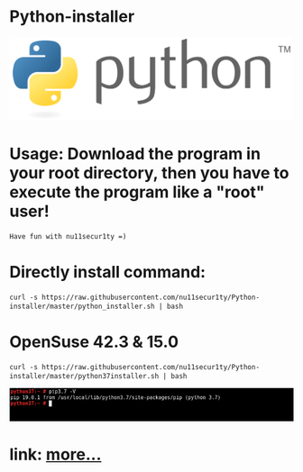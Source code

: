 # Python-installer
![](https://github.com/nu11secur1ty/Python-installer/blob/master/Python_logo_and_wordmark.svg.png)
# Usage: Download the program in your root directory, then you have to execute the program like a "root" user! 
```
Have fun with nu11secur1ty =)
```
# Directly install command:
```
curl -s https://raw.githubusercontent.com/nu11secur1ty/Python-installer/master/python_installer.sh | bash
```
# OpenSuse 42.3 & 15.0
```
curl -s https://raw.githubusercontent.com/nu11secur1ty/Python-installer/master/python37installer.sh | bash
```
![](https://github.com/nu11secur1ty/Python-installer/blob/master/screen/Screenshot%20from%202019-01-29%2010-58-55.png)

# link: [more...](https://github.com/pyenv/pyenv/wiki/common-build-problems)
